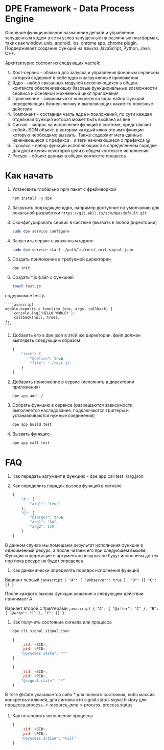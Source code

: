 # DPE Framework - Data Process Engine

Основное функциональное назначение деплой и управление запущенным кодом 
в сети узлов запущенных на различных платформах, таких как window, unix,
 android, ios, chrome app, chrome plugin. Поддерживает создание функций
на языках JavaScript, Python, Java, C++.

Архитектурно состоит из следующих частей:

1. Хост-сервис - обвязка для запуска и управления фоновым сервисом
    который содержит в себе ядро и загруженные приложения
1. Ядро - набор связанных модулей исполняющихся в общем контексте
    обеспечивающих базовые функциональные возможности сервиса и основной
    жихненный цикл приложения
1. Приложение - зависимый от конкретного ядра набор функций определяющих
    бизнес-логику и выполняющих какие-то полезные действия
1. Компонент - составная часть ядра и приложений, по сути каждая
    отдельная функция которая может быть вызвана из вне
1. Сигнал - запрос на исполнение функций в системе, представляет собой
    JSON объект, в котором каждый ключ это имя функции которую необходимо
    вызвать. Также содержит мета-данные начинающиеся с префикса _ и теги
    начинающиеся с префикса @
1. Процесс - набор функций исполняющихся в определенном порядке для 
    достижения некоторой цели в общем контексте исполнения
1. Ресурс - объект данных в общем контексте процесса
    
# Как начать

1. Установить глобально npm пакет с фреймворком

    ```bash 
    npm install -g dpe
    ```
1. Загрузить подходящее ядро, например доступное по умолчанию для
    локальной разработки ```https://git.akil.io/scm/dpe/default.git```
1. Сконфигурировать сервис в системе (вызвать в любой директории)

    ```bash
    sudo dpe service configure
    ```
1. Запустить сервис с указанным ядром

    ```bash
    sudo dpe service start ./path/to/core/_init.signal.json
    ```
1. Создать приложение в требуемой директории

    ```bash
    dpe init
    ```
1. Создать *.js файл с функцией

    ```bash
    touch test.js
    ```
содержимое test.js

    ```javascript
    module.exports = function (env, args, callback) {
        console.log('HELLO WORLD!');
        callback(null, true);
    };
    ```
1. Добавить его в dpe.json в этой же директории, файл должен выглядеть 
    следующим образом 

    ```javascript
    {
        "test": {
            "@define": true,
            "file": "./test.js"
        }
    }
    ```
1. Добавить приложение в сервис (исполнять в директории приложения)

    ```bash
    dpe app add ./
    ```
1. Собрать функцию в сервисе (разрешаются зависимости, выполняется 
    наследование, подключаются триггеры и устанавливаются нужные 
    соединения)
    
    ```bash
    dpe app build test
    ```

1. Вызвать функцию

    ```bash
    dpe app call test
    ```

# FAQ

1. Как передать аргумент в функцию - dpe app call test ./arg.json
1. Как определить порядок вызова функций в сигнале

    ```javascript
    {
        "A": {
            "arg1": "test"
        },
        "B": {
            "@target": true,
            "arg1": "$A",
            "arg2": 100
        }
    }
    ```

В данном случае мы помещаем результат исполнения функции в одноименный 
ресурс, а после читаем его при следующем вызове. Функции содержащие в 
аргументах ресурсы не будут исполнены до тех пор пока ресурс не будет 
определен.

1. Как динамически определять порядок исполнения функций

Вариант первый
    ```javascript
    {
        "A": {
            "@observer": true
        },
        "B": {}
        "C": {}
    }
    ```

После каждого вызова функции решение о следующем действии принимает A

Вариант второй с триггерами
    ```javascript
    {
        "A": {
            "@after": "C"
        },
        "B": {
            "@wrap": "C"
        },
        "C": {}
    }
    ```

1. Как получить состояние сигнала или процесса

    ```bash
    dpe cli signal signal.json
    ```

    ```javascript
    {
        _sid: <SID>,
        _pid: <PID>,
        "@process.state": "*"
    }
    ```
    ```javascript
    {
        _sid: <SID>,
        _pid: <PID>,
        "@signal.state": "*"
    }
    ```

В теге @state указывается либо * для полного состояния, либо массив 
конкретных ключей, для сигнала это
signal.status
signal.history
для процесса
process.$<resource_name>
process.$<state>
process.status

1. Как остановить исполнение процесса

    ```javascript
    {
        _sid: <SID>,
        _pid: <PID>,
        "@process.action": "kill"
    }
    ```
